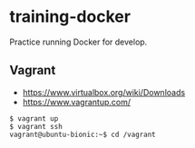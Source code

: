 # training-docker
Practice running Docker for develop.


## Vagrant

* https://www.virtualbox.org/wiki/Downloads
* https://www.vagrantup.com/

```console
$ vagrant up
$ vagrant ssh
vagrant@ubuntu-bionic:~$ cd /vagrant
```
